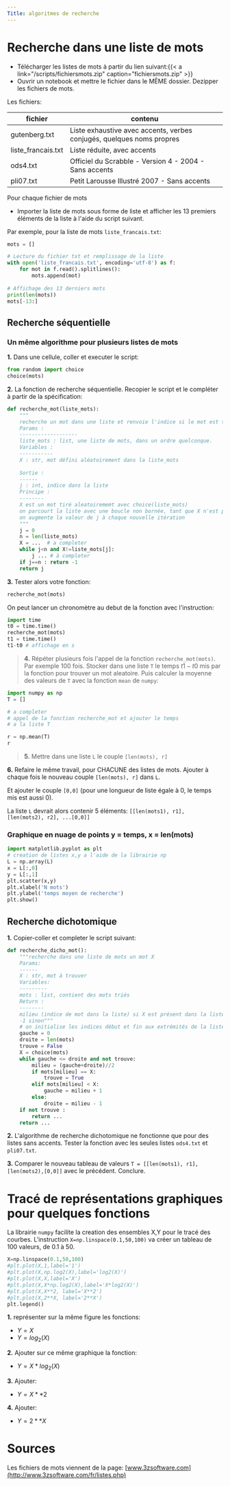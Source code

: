```yaml
---
Title: algoritmes de recherche
---
```


# Recherche dans une liste de mots
* Télécharger les listes de mots à partir du lien suivant:{{< a link="/scripts/fichiersmots.zip" caption="fichiersmots.zip" >}}
* Ouvrir un notebook et mettre le fichier dans le MÊME dossier. Dezipper les fichiers de mots.

Les fichiers:

| fichier | contenu |
|--- |--- |
| gutenberg.txt | Liste exhaustive avec accents, verbes conjugés, quelques noms propres |
| liste_francais.txt | Liste réduite, avec accents |
| ods4.txt | Officiel du Scrabble - Version 4 - 2004 - Sans accents |
| pli07.txt | Petit Larousse Illustré 2007 - Sans accents |

Pour chaque fichier de mots
* Importer la liste de mots sous forme de liste et afficher les 13 premiers éléments de la liste à l'aide du script suivant. 

Par exemple, pour la liste de mots `liste_francais.txt`:

```python
mots = []

# Lecture du fichier txt et remplissage de la liste
with open('liste_francais.txt', encoding='utf-8') as f:
    for mot in f.read().splitlines():
        mots.append(mot)
        
# Affichage des 13 derniers mots
print(len(mots))
mots[-13:]
```

## Recherche séquentielle
### Un même algorithme pour plusieurs listes de mots
**1.** Dans une cellule, coller et executer le script:

```python
from random import choice
choice(mots)
``` 

**2.** La fonction de recherche séquentielle. Recopier le script et le compléter à partir de la spécification:

```python
def recherche_mot(liste_mots):
    """
    recherche un mot dans une liste et renvoie l'indice si le mot est trouvée, -1 sinon
    Params :
    -------------------
    liste_mots : list, une liste de mots, dans un ordre quelconque.
    Variables :
    -----------
    X : str, mot défini aléatoirement dans la liste_mots
    
    Sortie : 
    ------
    j : int, indice dans la liste
    Principe :
    --------
    X est un mot tiré aleatoirememt avec choice(liste_mots)
    on parcourt la liste avec une boucle non bornée, tant que X n'est pas trouvé dans la liste
    on augmente la valeur de j à chaque nouvelle itération
    """
    j = 0
    n = len(liste_mots)
    X = ...  # a completer
    while j<n and X!=liste_mots[j]:
        j ... # à completer
    if j==n : return -1
    return j
```

**3.** Tester alors votre fonction:

```python
recherche_mot(mots)
``` 


On peut lancer un chronomètre au debut de la fonction avec l'instruction:

```python
import time
t0 = time.time()
recherche_mot(mots)
t1 = time.time()
t1-t0 # affichage en s
``` 

> **4.** Répéter plusieurs fois l'appel de la fonction `recherche_mot(mots)`. Par exemple 100 fois. Stocker dans une liste `T` le temps $t1-t0$ mis par la fonction pour trouver un mot aleatoire. Puis calculer la moyenne des valeurs de `T` avec la fonction `mean` de `numpy`:

```python
import numpy as np
T = []

# a completer
# appel de la fonction recherche_mot et ajouter le temps
# a la liste T

r = np.mean(T)
r
```

> **5.** Mettre dans une liste `L` le couple `[len(mots), r]`

**6.** Refaire le même travail, pour CHACUNE des listes de mots. Ajouter à chaque fois le nouveau couple `[len(mots), r]` dans `L`.

Et ajouter le couple `[0,0]` (pour une longueur de liste égale à 0, le temps mis est aussi 0).

La liste `L` devrait alors contenir 5 éléments: `[[len(mots1), r1], [len(mots2), r2], ...[0,0]]`

### Graphique en nuage de points y = temps, x = len(mots) 

```python
import matplotlib.pyplot as plt
# creation de listes x,y a l'aide de la librairie np
L = np.array(L)
x = L[:,0]
y = L[:,1]
plt.scatter(x,y)
plt.xlabel('N mots')
plt.ylabel('temps moyen de recherche')
plt.show()
```

## Recherche dichotomique
**1.** Copier-coller et completer le script suivant:

```python
def recherche_dicho_mot():
    """recherche dans une liste de mots un mot X
    Params:
    ------
    X : str, mot à trouver
    Variables:
    ---------
    mots : list, contient des mots triés
    Return :
    --------
    milieu (indice de mot dans la liste) si X est présent dans la liste
    -1 sinon"""
    # on initialise les indices début et fin aux extrémités de la liste
    gauche = 0
    droite = len(mots)
    trouve = False
    X = choice(mots)
    while gauche <= droite and not trouve:
        milieu = (gauche+droite)//2
        if mots[milieu] == X:
            trouve = True
        elif mots[milieu] < X:       
            gauche = milieu + 1   
        else:
            droite = milieu - 1
    if not trouve : 
        return ...
    return ...
```

**2.** L'algorithme de recherche dichotomique ne fonctionne que pour des listes sans accents. Tester la fonction avec les seules listes `ods4.txt` et `pli07.txt`. 

**3.** Comparer le nouveau tableau de valeurs `T = [[len(mots1), r1], [len(mots2),[0,0]]` avec le précédent. Conclure.

# Tracé de représentations graphiques pour quelques fonctions

La librairie `numpy` facilite la creation des ensembles X,Y pour le tracé des courbes. L'instruction `X=np.linspace(0.1,50,100)` va créer un tableau de 100 valeurs, de 0.1 à 50.  

```python
X=np.linspace(0.1,50,100)
#plt.plot(X,1,label='1')
#plt.plot(X,np.log2(X),label='log2(X)') 
#plt.plot(X,X,label='X')
#plt.plot(X,X*np.log2(X),label='X*log2(X)')
#plt.plot(X,X**2, label='X**2')
#plt.plot(X,2**X, label='2**X')
plt.legend()
```

**1.** représenter sur la même figure les fonctions:


* $Y = X$
* $Y = log_2(X)$

**2.** Ajouter sur ce même graphique la fonction:

* $Y = X * log_2(X)$

**3.** Ajouter:

* $Y = X**2$

**4.** Ajouter:

* $Y = 2**X$

# Sources
Les fichiers de mots viennent de la page: [www.3zsoftware.com](http://www.3zsoftware.com/fr/listes.php)
